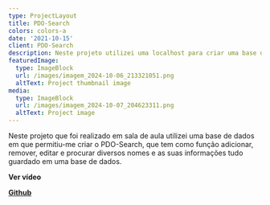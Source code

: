 ```yaml
---
type: ProjectLayout
title: PDO-Search
colors: colors-a
date: '2021-10-15'
client: PDO-Search
description: Neste projeto utilizei uma localhost para criar uma base de dados "PDO-Search"
featuredImage:
  type: ImageBlock
  url: /images/imagem_2024-10-06_213321051.png
  altText: Project thumbnail image
media:
  type: ImageBlock
  url: /images/imagem_2024-10-07_204623311.png
  altText: Project image
---
```

Neste projeto que foi realizado em sala de aula utilizei uma base de dados em que permitiu-me criar o PDO-Search, que tem como função adicionar, remover, editar e procurar diversos nomes e as suas informações tudo guardado em uma base de dados.

**Ver vídeo**

[**Github**](https://github.com/Danielsoares117/PDO-Search)
